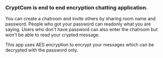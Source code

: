 ### CryptCom is end to end encryption chatting application.

You can create a chatroom and invite others by sharing room name and password. People who got your password can readonly what you are saying. Users who don't have password can also enter the chatroom but won't be able to read your crypted message.

This app uses AES encryption to encrypt your messages which can be decrypted with the password only.


